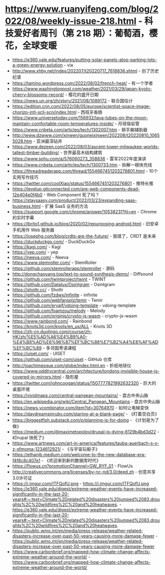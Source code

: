 # https://www.ruanyifeng.com/blog/2022/08/weekly-issue-218.html - 科技爱好者周刊（第 218 期）：葡萄酒，樱花，全球变暖

- https://e360.yale.edu/features/putting-solar-panels-atop-parking-lots-a-green-energy-solution - via
- http://www.xhby.net/index/202207/t20220717_7618836.shtml - 创了历史纪录
- https://tamino.wordpress.com/2022/08/02/french-heat/ - 有一个学者
- https://www.washingtonpost.com/weather/2021/03/29/japan-kyoto-cherry-blossoms-record/ - 樱花的盛开日期
- https://news.un.org/zh/story/2021/08/1089172 - 联合国估计
- https://edition.cnn.com/2022/08/05/europe/scientist-space-image-chorizo-intl-scli-scn/index.html - 西班牙香肠
- https://www.universetoday.com/156932/lava-tubes-on-the-moon-maintain-comfortable-room-temperatures-inside/ - 月球熔岩管
- https://www.cnbeta.com/articles/tech/1302007.htm - 掰手腕辅助器
- http://www.dzwww.com/xinwen/guoneixinwen/202208/t20220810_10655028.htm - 亚洲最深钻井
- https://www.dezeen.com/2022/08/03/ascent-tower-milwaukee-worlds-tallest-timber-building/ - 世界最高木结构建筑
- https://www.sohu.com/a/576060273_358836 - 雷军2022年度演讲
- https://www.cnbeta.com/articles/tech/1300733.htm - 拆解一根快充线
- https://threadreaderapp.com/thread/1554667451203276801.html - 10个实用写作技巧
- https://twitter.com/coolXiao/status/1554667451203276801 - 推特长推
- https://levelup.gitconnected.com/are-web-components-dead-12e404e0f4b0 - Web Component 死了吗？
- https://staysaasy.com/product/2022/03/23/expanding-saas-business.html - 扩展 SaaS 业务的方法
- https://support.google.com/chrome/answer/10538231?hl=en - Chrome 的实时字幕
- https://lbrito1.github.io/blog/2020/02/repurposing-android.html - 旧安卓手机用作 Web 服务器
- https://josephg.com/blog/crdts-are-the-future/ - 我错了，CRDT 是未来
- https://duckduckgo.com/ - DuckDuckGo
- https://kagi.com/ - Kagi
- https://yep.com/ - yep
- https://neeva.com/ - Neeva
- https://www.stemroller.com/ - StemRoller
- https://github.com/stemrollerapp/stemroller - 源码
- http://dongchaoyang.top/text-to-sound-synthesis-demo/ - Diffsound
- https://github.com/twintproject/twint - TWINT
- https://github.com/Datalux/Osintgram - Osintgram
- https://shottr.cc/ - Shottr
- https://github.com/fzdwx/infinite - infinite
- https://github.com/webfansplz/temir - Temir
- https://github.com/eryajf/vdoing-template - vdoing-template
- https://github.com/foamzou/melody - Melody
- https://github.com/originjs/crypto-js-wasm - crypto-js-wasm
- https://www.rainbond.com/ - Rainbond
- https://knots3d.com/knots/en_us/ALL - Knots 3D
- https://zh-cn.duolingo.com/course/zh-HK/zh/%E5%AD%A6%E4%B9%A0-%E4%B8%AD%E6%96%87%EF%BC%88%E7%B2%A4%E8%AF%AD%EF%BC%89 - 多邻国粤语课程
- https://uiset.com/ - UISET
- https://github.com/uiset-com/uiset - GitHub 仓库
- http://joachimesque.com/globe/index.html.en - 折纸地球仪
- https://www.odditycentral.com/architecture/londons-invisible-house-is-covered-in-mirrors.html - 隐形屋
- https://twitter.com/johncoogan/status/1507777821992632320 - 巨大的桌面环境
- https://vividmaps.com/central-pangean-mountains/ - 盘古中央山脉
- https://en.wikipedia.org/wiki/Central_Pangean_Mountains - 盘古中央山脉
- https://news.ycombinator.com/item?id=30764970 - 如何让电梯变快
- https://daydreamsinruby.com/staring-at-a-blank-page/ - 《盯着空白页》
- https://biggestfish.substack.com/p/planning-is-for-doing - 《计划是为了做》
- https://medium.com/@maximetopolov/drupal-is-dying-6129b4bd3d22 - 《Drupal 快死了》
- https://www.artnews.com/art-in-america/features/tauba-auerbach-s-v-z-sfmoma-1234612921/ - 《与宇宙玩骰子》
- https://ethanjb.medium.com/welcome-to-the-new-database-era-f4f8c8c407e1 - 《欢迎来到新的数据库时代》
- https://flowus.cn?promotionChannel=GW_RYF_01 - FlowUs
- http://creativecommons.org/licenses/by-nc-nd/3.0/deed.zh - 创意共享3.0许可证
- https://i.imgur.com/ITFQofU.png - https://i.imgur.com/ITFQofU.png
- https://e360.yale.edu/digest/extreme-weather-events-have-increased-significantly-in-the-last-20-years#:~:text=Climate%2Drelated%20disasters%20jumped%2083,droughts%2C%20wildfires%2C%20and%20heatwaves. - https://e360.yale.edu/digest/extreme-weather-events-have-increased-significantly-in-the-last-20-years#:~:text=Climate%2Drelated%20disasters%20jumped%2083,droughts%2C%20wildfires%2C%20and%20heatwaves.
- https://public.wmo.int/en/media/press-release/weather-related-disasters-increase-over-past-50-years-causing-more-damage-fewer - https://public.wmo.int/en/media/press-release/weather-related-disasters-increase-over-past-50-years-causing-more-damage-fewer
- https://www.carbonbrief.org/mapped-how-climate-change-affects-extreme-weather-around-the-world/ - https://www.carbonbrief.org/mapped-how-climate-change-affects-extreme-weather-around-the-world/